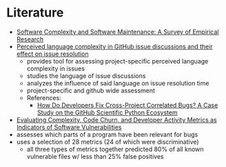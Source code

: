 # Literature

* [Software Complexity and Software Maintenance: A Survey of Empirical Research](https://www.researchgate.net/publication/220300718_Software_Complexity_and_Software_Maintenance_A_Survey_of_Empirical_Research)
* [ Perceived language complexity in GitHub issue discussions and their effect on issue resolution ](https://ieeexplore.ieee.org/abstract/document/8115620)
  * provides tool for assessing project-specific perceived language complexity in issues
  * studies the language of issue discussions
  * analyzes the influence of said language on issue resolution time
  * project-specific and github wide assessment
  * References:
    *  [How Do Developers Fix Cross-Project Correlated Bugs? A Case Study on the GitHub Scientific Python Ecosystem ](https://ieeexplore.ieee.org/abstract/document/7985678)
*  [Evaluating Complexity, Code Churn, and Developer Activity Metrics as Indicators of Software Vulnerabilities ](https://ieeexplore.ieee.org/abstract/document/5560680)
  * assesses which parts of a program have been relevant for bugs
  * uses a selection of 28 metrics \(24 of which were discriminative\)
    * all three types of metrics together predicted 80% of all known vulnerable files w/ less than 25% false positives



